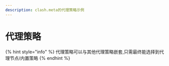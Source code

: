 ```yaml
---
description: clash.meta的代理策略示例
---
```


# 代理策略

{% hint style="info" %}
代理策略可以与其他代理策略嵌套,只需最终能选择到代理节点/内置策略
{% endhint %}
